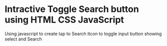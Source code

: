 
# Intractive Toggle Search button using HTML CSS JavaScript
Using javascript to create tap to Search itcon to toggle input button showing select and Search




